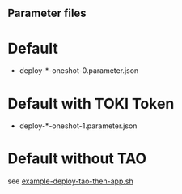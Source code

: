 Parameter files
----

# Default

- deploy-*-oneshot-0.parameter.json

# Default with TOKI Token

- deploy-*-oneshot-1.parameter.json

# Default without TAO

see [example-deploy-tao-then-app.sh](./example-deploy-tao-then-app.sh)
